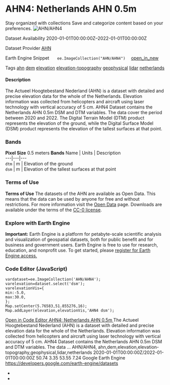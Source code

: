  
#  AHN4: Netherlands AHN 0.5m 
Stay organized with collections  Save and categorize content based on your preferences. 
![AHN/AHN4](https://developers.google.com/earth-engine/datasets/images/AHN/AHN_AHN4_sample.png) 

Dataset Availability
    2020-01-01T00:00:00Z–2022-01-01T00:00:00Z 

Dataset Provider
     [ AHN ](https://www.ahn.nl) 

Earth Engine Snippet
     `    ee.ImageCollection("AHN/AHN4")   ` [ open_in_new ](https://code.earthengine.google.com/?scriptPath=Examples:Datasets/AHN/AHN_AHN4) 

Tags
     [ahn](https://developers.google.com/earth-engine/datasets/tags/ahn) [dem](https://developers.google.com/earth-engine/datasets/tags/dem) [elevation](https://developers.google.com/earth-engine/datasets/tags/elevation) [elevation-topography](https://developers.google.com/earth-engine/datasets/tags/elevation-topography) [geophysical](https://developers.google.com/earth-engine/datasets/tags/geophysical) [lidar](https://developers.google.com/earth-engine/datasets/tags/lidar) [netherlands](https://developers.google.com/earth-engine/datasets/tags/netherlands)
#### Description
The Actueel Hoogtebestand Nederland (AHN) is a dataset with detailed and precise elevation data for the whole of the Netherlands. Elevation information was collected from helicopters and aircraft using laser technology with vertical accuracy of 5 cm.
AHN4 Dataset contains the Netherlands AHN 0.5m DSM and DTM variables. The data cover the period between 2020 and 2022.
The Digital Terrain Model (DTM) product represents the elevation of the ground, while the Digital Surface Model (DSM) product represents the elevation of the tallest surfaces at that point.
### Bands
**Pixel Size** 0.5 meters 
**Bands**
Name | Units | Description  
---|---|---  
`dtm` | m | Elevation of the ground  
`dsm` | m | Elevation of the tallest surfaces at that point  
### Terms of Use
**Terms of Use**
The datasets of the AHN are available as Open Data. This means that the data can be used by anyone for free and without restrictions. For more information visit the [Open Data](https://www.ahn.nl/open-data/) page. Downloads are available under the terms of the [CC-0 license](https://data.overheid.nl/licenties-voor-hergebruik).
### Explore with Earth Engine
**Important:** Earth Engine is a platform for petabyte-scale scientific analysis and visualization of geospatial datasets, both for public benefit and for business and government users. Earth Engine is free to use for research, education, and nonprofit use. To get started, please [register for Earth Engine access.](https://console.cloud.google.com/earth-engine)
### Code Editor (JavaScript)
```
vardataset=ee.ImageCollection('AHN/AHN4');
varelevation=dataset.select('dsm');
varelevationVis={
min:-5.0,
max:30.0,
};
Map.setCenter(5.76583,51.855276,16);
Map.addLayer(elevation,elevationVis,'AHN4 dsm');
```
[ Open in Code Editor ](https://code.earthengine.google.com/?scriptPath=Examples:Datasets/AHN/AHN_AHN4)
[ AHN4: Netherlands AHN 0.5m ](https://developers.google.com/earth-engine/datasets/catalog/AHN_AHN4)
The Actueel Hoogtebestand Nederland (AHN) is a dataset with detailed and precise elevation data for the whole of the Netherlands. Elevation information was collected from helicopters and aircraft using laser technology with vertical accuracy of 5 cm. AHN4 Dataset contains the Netherlands AHN 0.5m DSM and DTM variables. The data …
AHN/AHN4, ahn,dem,elevation,elevation-topography,geophysical,lidar,netherlands 
2020-01-01T00:00:00Z/2022-01-01T00:00:00Z
50.74 3.35 53.55 7.24 
Google Earth Engine
https://developers.google.com/earth-engine/datasets
  * [ ](https://doi.org/https://www.ahn.nl)
  * [ ](https://doi.org/https://developers.google.com/earth-engine/datasets/catalog/AHN_AHN4)


